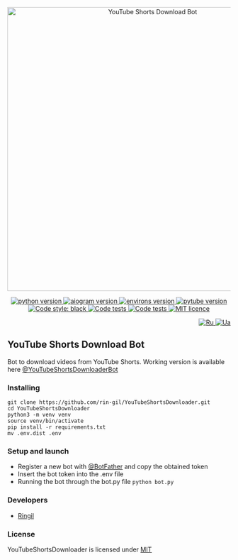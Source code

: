 <p align="center">
    <img src="https://repository-images.githubusercontent.com/571268828/71f20754-3fcd-4833-b968-61b113ab6930" alt="YouTube Shorts Download Bot" width="640">
</p>

<p align="center">
    <a href="https://www.python.org/downloads/release/python-3110/">
        <img src="https://img.shields.io/badge/python-v3.11-informational" alt="python version">
    </a>
    <a href="https://pypi.org/project/aiogram/2.23.1/">
        <img src="https://img.shields.io/badge/aiogram-v2.23.1-informational" alt="aiogram version">
    </a>
    <a href="https://pypi.org/project/environs/9.5.0/">
        <img src="https://img.shields.io/badge/environs-v9.5.0-informational" alt="environs version">
    </a>
    <a href="https://pypi.org/project/pytube/12.1.0/">
        <img src="https://img.shields.io/badge/pytube-v12.1.0-informational" alt="pytube version">
    </a>
    <a href="https://github.com/psf/black">
        <img alt="Code style: black" src="https://img.shields.io/badge/code%20style-black-black.svg">
    </a>
    <a href="https://github.com/rin-gil/YouTubeShortsDownloader/actions/workflows/tests.yml">
        <img src="https://github.com/rin-gil/YouTubeShortsDownloader/actions/workflows/tests.yml/badge.svg" alt="Code tests">
    </a>
    <a href="https://github.com/rin-gil/YouTubeShortsDownloader/actions/workflows/codeql.yml">
        <img src="https://github.com/rin-gil/YouTubeShortsDownloader/actions/workflows/codeql.yml/badge.svg" alt="Code tests">
    </a>
    <a href="https://github.com/rin-gil/YouTubeShortsDownloader/blob/master/LICENCE">
        <img src="https://img.shields.io/badge/licence-MIT-success" alt="MIT licence">
    </a>
</p>

<p align="right">
    <a href="https://github.com/rin-gil/YouTubeShortsDownloader/blob/master/README.ru.md">
        <img src="https://raw.githubusercontent.com/rin-gil/rin-gil/main/assets/img/icons/flags/russia_24x24.png" alt="Ru">
    </a>
    <a href="https://github.com/rin-gil/YouTubeShortsDownloader/blob/master/README.ua.md">
        <img src="https://raw.githubusercontent.com/rin-gil/rin-gil/main/assets/img/icons/flags/ukraine_24x24.png" alt="Ua">
    </a>
</p>

## YouTube Shorts Download Bot

Bot to download videos from YouTube Shorts. Working version is available here [@YouTubeShortsDownloaderBot](https://t.me/YouTubeShortsDownloaderBot)

### Installing

```
git clone https://github.com/rin-gil/YouTubeShortsDownloader.git
cd YouTubeShortsDownloader
python3 -m venv venv
source venv/bin/activate
pip install -r requirements.txt
mv .env.dist .env
```

### Setup and launch

* Register a new bot with [@BotFather](https://t.me/BotFather) and copy the obtained token
* Insert the bot token into the .env file
* Running the bot through the bot.py file `python bot.py`

### Developers

* [Ringil](https://github.com/rin-gil)

### License

YouTubeShortsDownloader is licensed under [MIT](https://github.com/rin-gil/YouTubeShortsDownloader/blob/master/LICENCE)